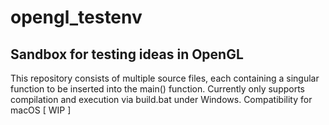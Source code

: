 # opengl_testenv
## Sandbox for testing ideas in OpenGL
This repository consists of multiple source files, each containing a singular function to be inserted into the main() function. Currently only supports compilation and execution via build.bat under Windows. Compatibility for macOS [ WIP ]
